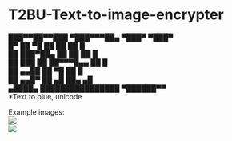 # T2BU-Text-to-image-encrypter
                                            
███▀▀██▀▀███      ▀███▀▀▀██▄   ▀███▀   ▀███▀                                              
█▀   ██   ▀█        ██    ██    ██       █                                                
     ██     ███▀██▄ ██    ██    ██       █                                                
     ██    ███   ██ ██▀▀▀█▄▄    ██       █                                                
     ██        ▄▄██ ██    ▀█    ██       █                                                
     ██     ▄▄█▀    ██    ▄█    ██▄     ▄█                                                
   ▄████▄  ████████████████      ▀██████▀▀                                                                       
*Text to blue, unicode                           
                           
Example images:                            
![](https://i.imgur.com/a/tvauQEi)                            
![](https://i.imgur.com/a/0MlRZ6E)                            
